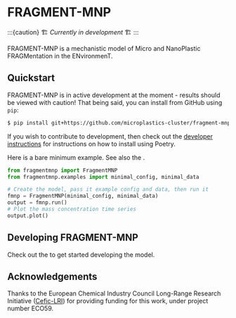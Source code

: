 # FRAGMENT-MNP

:::{caution}
🏗️ *Currently in development* 🏗️
:::

FRAGMENT-MNP is a mechanistic model of Micro and NanoPlastic FRAGMentation in the ENvironmenT.

## Quickstart

FRAGMENT-MNP is in active development at the moment - results should be viewed with caution! That being said, you can install from GitHub using `pip`:

```bash
$ pip install git+https://github.com/microplastics-cluster/fragment-mnp.git
```

If you wish to contribute to development, then check out the [developer instructions](developers/quickstart) for instructions on how to install using Poetry.

Here is a bare minimum example. See also the [](example-usage.ipynb).

```python
from fragmentmnp import FragmentMNP
from fragmentmnp.examples import minimal_config, minimal_data

# Create the model, pass it example config and data, then run it
fmnp = FragmentMNP(minimal_config, minimal_data)
output = fmnp.run()
# Plot the mass concentration time series
output.plot()
```

## Developing FRAGMENT-MNP

Check out the [](developers/quickstart.md) to get started developing the model.

## Acknowledgements

Thanks to the European Chemical Industry Council Long-Range Research Initiative ([Cefic-LRI](https://cefic-lri.org/)) for providing funding for this work, under project number ECO59.
